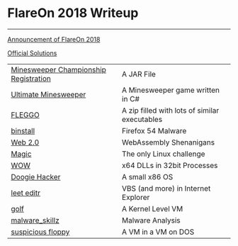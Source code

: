 # FlareOn 2018 Writeup

----------


[Announcement of FlareOn 2018](https://www.fireeye.com/blog/threat-research/2018/08/announcing-the-fifth-annual-flare-on-challenge.html)

[Official Solutions](https://www.fireeye.com/blog/threat-research/2018/10/2018-flare-on-challenge-solutions.html)

|                                                            |                                  |
|------------------------------------------------------------|----------------------------------|
| [Minesweeper Championship Registration](https://github.com/Pusty/writeups/FlareOn2018/challenge1.md) | A JAR File       |
| [Ultimate Minesweeper](https://github.com/Pusty/writeups/FlareOn2018/challenge2.md) | A Minesweeper game written in C#  |
| [FLEGGO](https://github.com/Pusty/writeups/FlareOn2018/challenge3.md) | A zip filled with lots of similar executables       |
| [binstall](https://github.com/Pusty/writeups/FlareOn2018/challenge4.md) | Firefox 54 Malware  |
| [Web 2.0](https://github.com/Pusty/writeups/FlareOn2018/challenge5.md) | WebAssembly Shenanigans  |
| [Magic](https://github.com/Pusty/writeups/FlareOn2018/challenge6.md) | The only Linux challenge  |
| [WOW](https://github.com/Pusty/writeups/FlareOn2018/challenge7.md) | x64 DLLs in 32bit Processes  |
| [Doogie Hacker](https://github.com/Pusty/writeups/FlareOn2018/challenge8.md) | A small x86 OS  |
| [leet editr](https://github.com/Pusty/writeups/FlareOn2018/challenge9.md) | VBS (and more) in Internet Explorer  |
| [golf](https://github.com/Pusty/writeups/FlareOn2018/challenge10.md) | A Kernel Level VM  |
| [malware_skillz](https://github.com/Pusty/writeups/FlareOn2018/challenge11.md) | Malware Analysis  |
| [suspicious floppy](https://github.com/Pusty/writeups/FlareOn2018/challenge12.md) | A VM in a VM on DOS  |